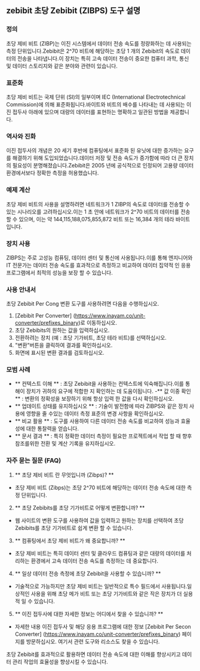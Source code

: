 ## zebibit 초당 Zebibit (ZIBPS) 도구 설명

### 정의
초당 제비 비트 (ZIBP)는 이진 시스템에서 데이터 전송 속도를 정량화하는 데 사용되는 측정 단위입니다.Zebibit은 2^70 비트에 해당하는 초당 1 개의 Zebibit의 속도로 데이터의 전송을 나타냅니다.이 장치는 특히 고속 데이터 전송이 중요한 컴퓨터 과학, 통신 및 데이터 스토리지와 같은 분야와 관련이 있습니다.

### 표준화
초당 제비 비트는 국제 단위 (SI)의 일부이며 IEC (International Electrotechnical Commission)에 의해 표준화됩니다.바이트와 ​​비트의 배수를 나타내는 데 사용되는 이진 접두사 아래에 있으며 대량의 데이터를 표현하는 명확하고 일관된 방법을 제공합니다.

### 역사와 진화
이진 접두사의 개념은 20 세기 후반에 컴퓨팅에서 표준화 된 유닛에 대한 증가하는 요구를 해결하기 위해 도입되었습니다.데이터 저장 및 전송 속도가 증가함에 따라 더 큰 장치의 필요성이 분명해졌습니다.Zebibit은 2005 년에 공식적으로 인정되어 고용량 데이터 환경에서보다 정확한 측정을 허용했습니다.

### 예제 계산
초당 제비 비트의 사용을 설명하려면 네트워크가 1 ZIBP의 속도로 데이터를 전송할 수있는 시나리오를 고려하십시오.이는 1 초 안에 네트워크가 2^70 비트의 데이터를 전송할 수 있으며, 이는 약 144,115,188,075,855,872 비트 또는 16,384 개의 테라 바이트입니다.

### 장치 사용
ZIBPS는 주로 고성능 컴퓨팅, 데이터 센터 및 통신에 사용됩니다.이를 통해 엔지니어와 IT 전문가는 데이터 전송 속도를 효과적으로 측정하고 비교하여 데이터 집약적 인 응용 프로그램에서 최적의 성능을 보장 할 수 있습니다.

### 사용 안내서
초당 Zebibit Per Cong 변환 도구를 사용하려면 다음을 수행하십시오.
1. [Zebibit Per Converter] (https://www.inayam.co/unit-converter/prefixes_binary)로 이동하십시오.
2. 초당 Zebibits의 원하는 값을 입력하십시오.
3. 전환하려는 장치 (예 : 초당 기가비트, 초당 테라 비트)를 선택하십시오.
4. "변환"버튼을 클릭하여 결과를 확인하십시오.
5. 화면에 표시된 변환 결과를 검토하십시오.

### 모범 사례
- ** 컨텍스트 이해 ** : 초당 Zebibit을 사용하는 컨텍스트에 익숙해집니다.이를 통해이 장치가 귀하의 요구에 적합한 지 확인하는 데 도움이됩니다.
-** 값 이중 확인 ** : 변환의 정확성을 보장하기 위해 항상 입력 한 값을 다시 확인하십시오.
- ** 업데이트 상태를 유지하십시오 ** : 기술이 발전함에 따라 ZIBPS와 같은 장치 사용에 영향을 줄 수있는 데이터 측정 표준의 변경 사항을 확인하십시오.
- ** 비교 활용 ** : 도구를 사용하여 다른 데이터 전송 속도를 비교하여 성능과 효율성에 대한 통찰력을 얻습니다.
- ** 문서 결과 ** : 특히 정확한 데이터 측정이 필요한 프로젝트에서 작업 할 때 향후 참조를위한 전환 및 계산 기록을 유지하십시오.

### 자주 묻는 질문 (FAQ)

1. ** 초당 제비 비트 란 무엇입니까 (Zibps)? **
- 초당 제비 비트 (Zibps)는 초당 2^70 비트에 해당하는 데이터 전송 속도에 대한 측정 단위입니다.

2. ** 초당 Zebibits를 초당 기가비트로 어떻게 변환합니까? **
- 웹 사이트의 변환 도구를 사용하여 값을 입력하고 원하는 장치를 선택하여 초당 Zebibits를 초당 기가비트로 쉽게 변환 할 수 있습니다.

3. ** 컴퓨팅에서 초당 제비 비트가 왜 중요합니까? **
- 초당 제비 비트는 특히 데이터 센터 및 클라우드 컴퓨팅과 같은 대량의 데이터를 처리하는 환경에서 고속 데이터 전송 속도를 측정하는 데 중요합니다.

4. ** 일상 데이터 전송 측정에 초당 Zebibit을 사용할 수 있습니까? **
- 기술적으로 가능하지만 초당 제비 비트는 일반적으로 특수 필드에서 사용됩니다.일상적인 사용을 위해 초당 메가 비트 또는 초당 기가비트와 같은 작은 장치가 더 실용적 일 수 있습니다.

5. ** 이진 접두사에 대한 자세한 정보는 어디에서 찾을 수 있습니까? **
- 자세한 내용 이진 접두사 및 해당 응용 프로그램에 대한 정보 [Zebibit Per Secon Converter] (https://www.inayam.co/unit-converter/prefixes_binary) 페이지를 방문하십시오. 여기서 관련 도구와 리소스도 찾을 수 있습니다.

초당 Zebibit를 효과적으로 활용하면 데이터 전송 속도에 대한 이해를 향상시키고 데이터 관리 작업의 효율성을 향상시킬 수 있습니다.